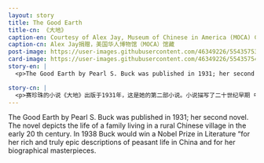 ```yaml
---
layout: story
title: The Good Earth
title-cn: 《大地》
caption-en: Courtesy of Alex Jay, Museum of Chinese in America (MOCA) Collection
caption-cn: Alex Jay捐赠，美国华人博物馆（MOCA）馆藏
post-image: https://user-images.githubusercontent.com/46349226/55435753-89e5a880-5568-11e9-8e2c-598d6097c3a2.png
card-image: https://user-images.githubusercontent.com/46349226/55435754-89e5a880-5568-11e9-955b-ac946ad96171.png
story-en: |
  <p>The Good Earth by Pearl S. Buck was published in 1931; her second novel. The novel depicts the life of a family living in a rural Chinese village in the early 20 th century. In 1938 Buck would win a Nobel Prize in Literature “for her rich and truly epic descriptions of peasant life in China and for her biographical masterpieces.”The Good Earth would be adapted for Broadway in 1932 and that version was adapted for film in 1937. Originally the Chinese American actress Anna May Wong was supposed to play the leading role O-Lan but she was replaced by Austrian American Actress Luise Rainer. Buck had hoped to cast all Chinese actors but the producers didn’t think that the prospect would appeal to American audiences. As a result all the major roles were given to western actors in yellow face while Chinese American actors were cast in some supporting roles. The movie was nominated for 5 academy awards with Luise Rainer winning for best actress.

story-cn: |
  <p>赛珍珠的小说《大地》出版于1931年，这是她的第二部小说。小说描写了二十世纪早期 中国乡村的家庭生活。1938年赛珍珠“因为丰富而真实地描述了中国农民生活，同 时也是一部自传体的杰作”而获得诺贝尔文学奖。《大地》于1932年被改编成百老 汇剧，1937年又在此基础上被改编成电影。最初设想由华裔女演员黄柳霜出演主 角“阿兰”，结果被奥地利美国女演员Luise Rainer 所取代。赛珍珠曾希望全剧由中国 演员出演，但制片人认为前景并不乐观，这样做不能取悦美国观众。最后所有黄皮 肤的主要角色都有西方演员出演，而华裔演员只演了一些跑龙套的角色。这部电影 获得五个学院奖提名，Luise Rainer获得最佳女演员奖。
---
```


The Good Earth by Pearl S. Buck was published in 1931; her second novel. The novel depicts
the life of a family living in a rural Chinese village in the early 20 th century. In 1938 Buck would
win a Nobel Prize in Literature “for her rich and truly epic descriptions of peasant life in China
and for her biographical masterpieces.





